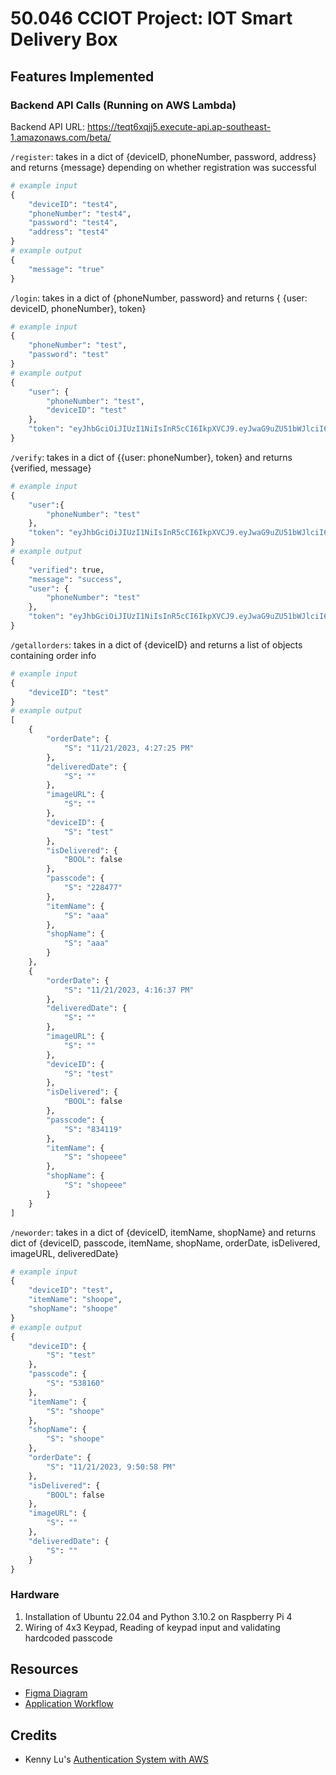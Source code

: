 # 50.046 CCIOT Project: IOT Smart Delivery Box


## Features Implemented

### Backend API Calls (Running on AWS Lambda)

Backend API URL:  https://teqt6xqjj5.execute-api.ap-southeast-1.amazonaws.com/beta/

`/register`: takes in a dict of {deviceID, phoneNumber, password, address} and returns {message} depending on whether registration was successful

```python
# example input
{
    "deviceID": "test4",
    "phoneNumber": "test4",
    "password": "test4",
    "address": "test4"
}
# example output
{
    "message": "true"
}
```

`/login`: takes in a dict of {phoneNumber, password} and returns { {user: deviceID, phoneNumber}, token}

```python
# example input
{
    "phoneNumber": "test",
    "password": "test"
}
# example output
{
    "user": {
        "phoneNumber": "test",
        "deviceID": "test"
    },
    "token": "eyJhbGciOiJIUzI1NiIsInR5cCI6IkpXVCJ9.eyJwaG9uZU51bWJlciI6InRlc3QiLCJkZXZpY2VJRCI6InRlc3QiLCJpYXQiOjE3MDA1NzQ0OTIsImV4cCI6MTcwMDU3ODA5Mn0.2YHZu6qIKU4nck9nubI0W52c1ym5hTa4Qsxcj8C69vE"
}
```

`/verify`: takes in a dict of {{user: phoneNumber}, token} and returns {verified, message}

```python
# example input
{
    "user":{
        "phoneNumber": "test"
    },
    "token": "eyJhbGciOiJIUzI1NiIsInR5cCI6IkpXVCJ9.eyJwaG9uZU51bWJlciI6InRlc3QiLCJkZXZpY2VJRCI6InRlc3QiLCJpYXQiOjE3MDA1NzQ0OTIsImV4cCI6MTcwMDU3ODA5Mn0.2YHZu6qIKU4nck9nubI0W52c1ym5hTa4Qsxcj8C69vE"
}
# example output
{
    "verified": true,
    "message": "success",
    "user": {
        "phoneNumber": "test"
    },
    "token": "eyJhbGciOiJIUzI1NiIsInR5cCI6IkpXVCJ9.eyJwaG9uZU51bWJlciI6InRlc3QiLCJkZXZpY2VJRCI6InRlc3QiLCJpYXQiOjE3MDA1NzQ0OTIsImV4cCI6MTcwMDU3ODA5Mn0.2YHZu6qIKU4nck9nubI0W52c1ym5hTa4Qsxcj8C69vE"
}
```

`/getallorders`: takes in a dict of {deviceID} and returns a list of objects containing order info

```python
# example input
{
    "deviceID": "test"
}
# example output
[
    {
        "orderDate": {
            "S": "11/21/2023, 4:27:25 PM"
        },
        "deliveredDate": {
            "S": ""
        },
        "imageURL": {
            "S": ""
        },
        "deviceID": {
            "S": "test"
        },
        "isDelivered": {
            "BOOL": false
        },
        "passcode": {
            "S": "228477"
        },
        "itemName": {
            "S": "aaa"
        },
        "shopName": {
            "S": "aaa"
        }
    },
    {
        "orderDate": {
            "S": "11/21/2023, 4:16:37 PM"
        },
        "deliveredDate": {
            "S": ""
        },
        "imageURL": {
            "S": ""
        },
        "deviceID": {
            "S": "test"
        },
        "isDelivered": {
            "BOOL": false
        },
        "passcode": {
            "S": "834119"
        },
        "itemName": {
            "S": "shopeee"
        },
        "shopName": {
            "S": "shopeee"
        }
    }
]
```

`/neworder`: takes in a dict of {deviceID, itemName, shopName} and returns dict of {deviceID, passcode, itemName, shopName, orderDate, isDelivered, imageURL, deliveredDate}

```python
# example input
{
    "deviceID": "test",
    "itemName": "shoope",
    "shopName": "shoope"
}
# example output
{
    "deviceID": {
        "S": "test"
    },
    "passcode": {
        "S": "538160"
    },
    "itemName": {
        "S": "shoope"
    },
    "shopName": {
        "S": "shoope"
    },
    "orderDate": {
        "S": "11/21/2023, 9:50:58 PM"
    },
    "isDelivered": {
        "BOOL": false
    },
    "imageURL": {
        "S": ""
    },
    "deliveredDate": {
        "S": ""
    }
}
```

### Hardware
1. Installation of Ubuntu 22.04 and Python 3.10.2 on Raspberry Pi 4
2. Wiring of 4x3 Keypad, Reading of keypad input and validating hardcoded passcode

## Resources
- [Figma Diagram](https://www.figma.com/file/BpAjt1A0xH5UF9vkK0eMGI/Untitled?type=design&node-id=0-1&mode=design)
- [Application Workflow](https://miro.com/app/board/uXjVNQhIkzs=/)


## Credits
- Kenny Lu's [Authentication System with AWS](https://www.youtube.com/watch?v=ReNkQ0Xkccw)
